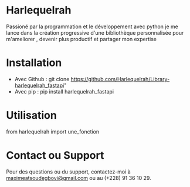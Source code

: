 # Harlequelrah

Passioné par la programmation et le développement avec python je me lance dans la création progressive d'une bibliothèque personnalisée pour m'ameliorer , devenir plus productif et partager mon expertise

# Installation

- Avec Github : git clone https://github.com/Harlequelrah/Library-harlequelrah_fastapi"
- Avec pip : pip install harlequelrah_fastapi

# Utilisation

from harlequelrah import une_fonction

# Contact ou Support

Pour des questions ou du support, contactez-moi à maximeatsoudegbovi@gmail.com ou au (+228) 91 36 10 29.

